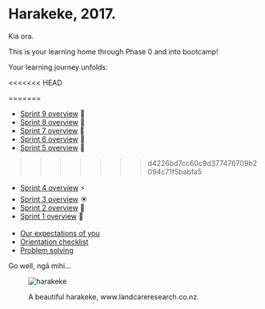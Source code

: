 # Harakeke, 2017.

Kia ora.

This is your learning home through Phase 0 and into bootcamp!

Your learning journey unfolds:

<<<<<<< HEAD
<!--- [Sprint 9 overview](/sprints/9-overview) :balloon:-->
<!--- [Sprint 8 overview](/sprints/8-overview) :cherry_blossom:-->
<!--- [Sprint 7 overview](/sprints/7-overview) :sunflower:-->
<!--- [Sprint 6 overview](/sprints/6-overview) :honeybee:-->
<!--- [Sprint 5 overview](/sprints/5-overview) :sunflower:-->
=======
- [Sprint 9 overview](/sprints/9-overview) :balloon:
- [Sprint 8 overview](/sprints/8-overview) :cherry_blossom:
- [Sprint 7 overview](/sprints/7-overview) :sunflower:
- [Sprint 6 overview](/sprints/6-overview) :honeybee:
- [Sprint 5 overview](/sprints/5-overview) :sunflower:
>>>>>>> d4226bd7cc60c9d377476709b2094c71f5babfa5
- [Sprint 4 overview](/sprints/4-overview) :zap:
- [Sprint 3 overview](/sprints/3-overview) :sunny:
- [Sprint 2 overview](/sprints/2-overview) :tada:
- [Sprint 1 overview](/sprints/1-overview) :seedling:
<br><br>
- [Our expectations of you](https://github.com/dev-academy-programme/orientation/tree/master/expectations)
- [Orientation checklist](https://github.com/dev-academy-programme/orientation)
- [Problem solving](https://github.com/dev-academy-programme/curriculum/blob/master/concepts/problem-solving/README.md)

Go well, ngā mihi...

<figure>
  <img src="http://www.landcareresearch.co.nz/__data/assets/image/0004/39406/harakeke_6.jpg" alt="harakeke"><br>
  <figcaption>
    <p>A beautiful harakeke, www.landcareresearch.co.nz.</p>
  </figcaption>
</figure>
